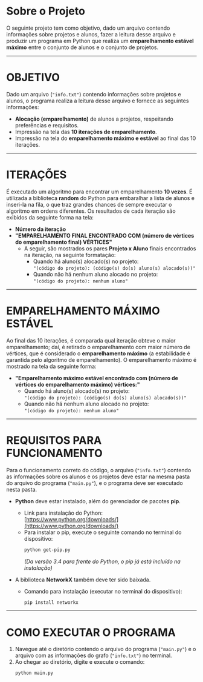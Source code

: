 # Sobre o Projeto
O seguinte projeto tem como objetivo, dado um arquivo contendo informações sobre projetos e alunos, fazer a leitura desse arquivo e produzir um programa em Python que realiza um **emparelhamento estável máximo** entre o conjunto de alunos e o conjunto de projetos.

---

# OBJETIVO
Dado um arquivo (`"info.txt"`) contendo informações sobre projetos e alunos, o programa realiza a leitura desse arquivo e fornece as seguintes informações:
- **Alocação (emparelhamento)** de alunos a projetos, respeitando preferências e requisitos.
- Impressão na tela das **10 iterações de emparelhamento**.
- Impressão na tela do **emparelhamento máximo e estável** ao final das 10 iterações.

---

# ITERAÇÕES
É executado um algoritmo para encontrar um emparelhamento **10 vezes**. É utilizada a biblioteca **random** do Python para embaralhar a lista de alunos e inseri-la na fila, o que traz grandes chances de sempre executar o algoritmo em ordens diferentes. Os resultados de cada iteração são exibidos da seguinte forma na tela:

- **Número da iteração**
- **"EMPARELHAMENTO FINAL ENCONTRADO COM (número de vértices do emparelhamento final) VÉRTICES"**
  - A seguir, são mostrados os pares **Projeto x Aluno** finais encontrados na iteração, na seguinte formatação:
    - Quando há aluno(s) alocado(s) no projeto:  
      `"(código do projeto): (código(s) do(s) aluno(s) alocado(s))"`
    - Quando não há nenhum aluno alocado no projeto:  
      `"(código do projeto): nenhum aluno"`

---

# EMPARELHAMENTO MÁXIMO ESTÁVEL
Ao final das 10 iterações, é comparada qual iteração obteve o maior emparelhamento; daí, é retirado o emparelhamento com maior número de vértices, que é considerado o **emparelhamento máximo** (a estabilidade é garantida pelo algoritmo de emparelhamento). O emparelhamento máximo é mostrado na tela da seguinte forma:

- **"Emparelhamento máximo estável encontrado com (número de vértices do emparelhamento máximo) vértices:"**
  - Quando há aluno(s) alocado(s) no projeto:  
    `"(código do projeto): (código(s) do(s) aluno(s) alocado(s))"`
  - Quando não há nenhum aluno alocado no projeto:  
    `"(código do projeto): nenhum aluno"`

---

# REQUISITOS PARA FUNCIONAMENTO
Para o funcionamento correto do código, o arquivo (`"info.txt"`) contendo as informações sobre os alunos e os projetos deve estar na mesma pasta do arquivo do programa (`"main.py"`), e o programa deve ser executado nesta pasta.  

- **Python** deve estar instalado, além do gerenciador de pacotes **pip**.  
  - Link para instalação do Python: [https://www.python.org/downloads/](https://www.python.org/downloads/)  
  - Para instalar o pip, execute o seguinte comando no terminal do dispositivo:  
    ```bash
    python get-pip.py
    ```  
    *(Da versão 3.4 para frente do Python, o pip já está incluído na instalação)*  

- A biblioteca **NetworkX** também deve ter sido baixada.  
  - Comando para instalação (executar no terminal do dispositivo):  
    ```bash
    pip install networkx
    ```  


---

# COMO EXECUTAR O PROGRAMA
1. Navegue até o diretório contendo o arquivo do programa (`"main.py"`) e o arquivo com as informações do grafo (`"info.txt"`) no terminal.  
2. Ao chegar ao diretório, digite e execute o comando:  
   ```bash
   python main.py
